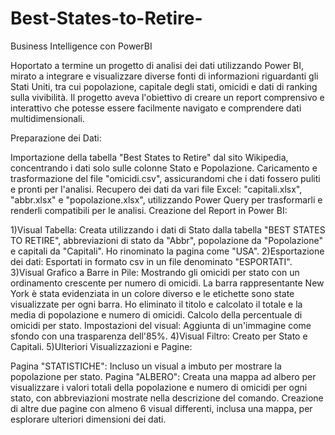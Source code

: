 # Best-States-to-Retire-
Business Intelligence con PowerBI



Hoportato a termine un progetto di analisi dei dati utilizzando Power BI, mirato a integrare e visualizzare diverse fonti di informazioni riguardanti gli Stati Uniti, tra cui popolazione, capitale degli stati, omicidi e dati di ranking sulla vivibilità. Il progetto aveva l'obiettivo di creare un report comprensivo e interattivo che potesse essere facilmente navigato e comprendere dati multidimensionali.

Preparazione dei Dati:

Importazione della tabella "Best States to Retire" dal sito Wikipedia, concentrando i dati solo sulle colonne Stato e Popolazione.
Caricamento e trasformazione del file "omicidi.csv", assicurandomi che i dati fossero puliti e pronti per l'analisi.
Recupero dei dati da vari file Excel: "capitali.xlsx", "abbr.xlsx" e "popolazione.xlsx", utilizzando Power Query per trasformarli e renderli compatibili per le analisi.
Creazione del Report in Power BI:

1)Visual Tabella: Creata utilizzando i dati di Stato dalla tabella "BEST STATES TO RETIRE", abbreviazioni di stato da "Abbr", popolazione da "Popolazione" e capitali da "Capitali". Ho rinominato la pagina come "USA".
2)Esportazione dei dati: Esportati in formato csv in un file denominato "ESPORTATI".
3)Visual Grafico a Barre in Pile: Mostrando gli omicidi per stato con un ordinamento crescente per numero di omicidi. La barra rappresentante New York è stata evidenziata in un colore diverso e le etichette sono state visualizzate per ogni barra. Ho eliminato il titolo e calcolato il totale e la media di popolazione e numero di omicidi.
Calcolo della percentuale di omicidi per stato.
Impostazioni del visual: Aggiunta di un'immagine come sfondo con una trasparenza dell'85%.
4)Visual Filtro: Creato per Stato e Capitali.
5)Ulteriori Visualizzazioni e Pagine:

Pagina "STATISTICHE": Incluso un visual a imbuto per mostrare la popolazione per stato.
Pagina "ALBERO": Creata una mappa ad albero per visualizzare i valori totali della popolazione e numero di omicidi per ogni stato, con abbreviazioni mostrate nella descrizione del comando.
Creazione di altre due pagine con almeno 6 visual differenti, inclusa una mappa, per esplorare ulteriori dimensioni dei dati.
